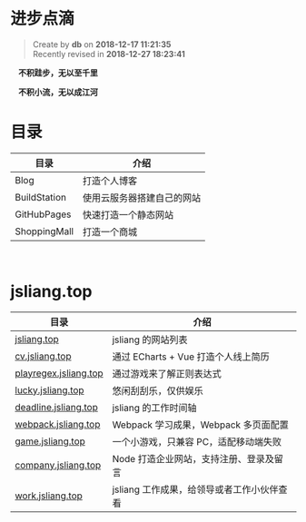 进步点滴
===
 
> Create by **db** on **2018-12-17 11:21:35**  
> Recently revised in **2018-12-27 18:23:41**

&emsp;**不积跬步，无以至千里**

&emsp;**不积小流，无以成江河**

# 目录

| 目录         | 介绍                       |
| ------------ | -------------------------- |
| Blog         | 打造个人博客               |
| BuildStation | 使用云服务器搭建自己的网站 |
| GitHubPages  | 快速打造一个静态网站       |
| ShoppingMall | 打造一个商城               |

<br>

# jsliang.top

| 目录                                                   | 介绍                                       |
| ------------------------------------------------------ | ------------------------------------------ |
| [jsliang.top](http://jsliang.top/)                     | jsliang 的网站列表                         |
| [cv.jsliang.top](http://cv.jsliang.top/#/)             | 通过 ECharts + Vue 打造个人线上简历        |
| [playregex.jsliang.top](http://playregex.jsliang.top/) | 通过游戏来了解正则表达式                   |
| [lucky.jsliang.top](http://lucky.jsliang.top/)         | 悠闲刮刮乐，仅供娱乐                       |
| [deadline.jsliang.top](http://deadline.jsliang.top/)   | jsliang 的工作时间轴                       |
| [webpack.jsliang.top](http://webpack.jsliang.top/)     | Webpack 学习成果，Webpack 多页面配置       |
| [game.jsliang.top](http://game.jsliang.top/)           | 一个小游戏，只兼容 PC，适配移动端失败      |
| [company.jsliang.top](http://company.jsliang.top/)     | Node 打造企业网站，支持注册、登录及留言    |
| [work.jsliang.top](http://work.jsliang.top/)           | jsliang 工作成果，给领导或者工作小伙伴查看 |